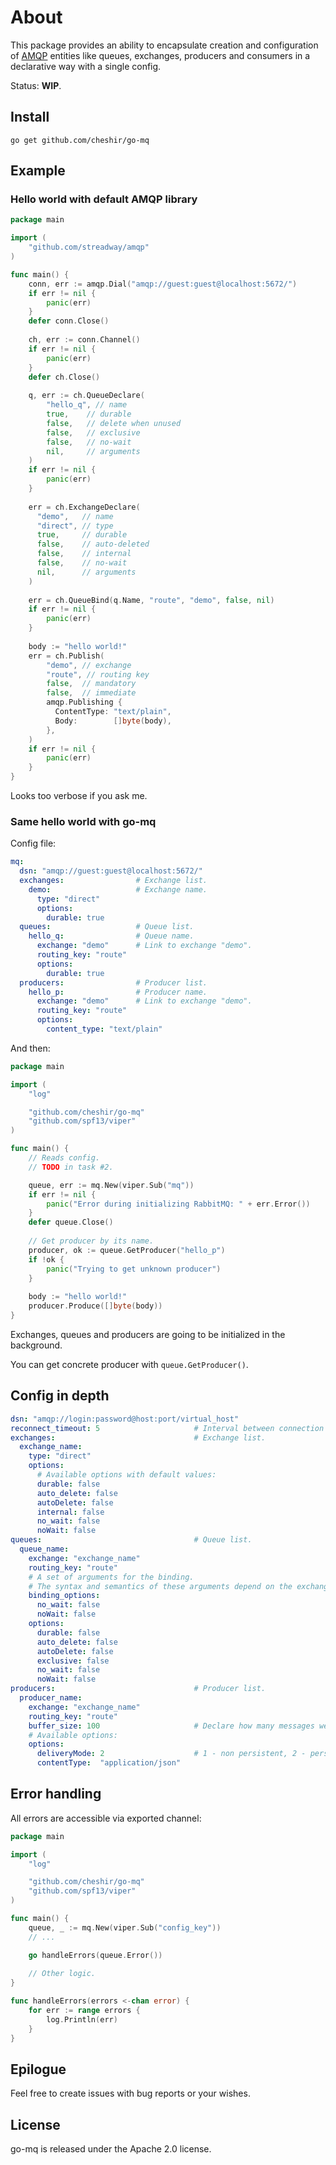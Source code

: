 # About

This package provides an ability to encapsulate creation and configuration of [AMQP](https://www.amqp.org) entities 
like queues, exchanges, producers and consumers in a declarative way with a single config.

Status: **WIP**.

## Install

`go get github.com/cheshir/go-mq`

## Example

### Hello world with default AMQP library

```go
package main

import (
	"github.com/streadway/amqp"
)

func main() {
	conn, err := amqp.Dial("amqp://guest:guest@localhost:5672/")
	if err != nil {
		panic(err)
	}
	defer conn.Close()
	
	ch, err := conn.Channel()
	if err != nil {
		panic(err)
	}
	defer ch.Close()
	
	q, err := ch.QueueDeclare(
		"hello_q", // name
		true,    // durable
		false,   // delete when unused
		false,   // exclusive
		false,   // no-wait
		nil,     // arguments
	)
	if err != nil {
		panic(err)
	}
	
	err = ch.ExchangeDeclare(
	  "demo",   // name
	  "direct", // type
	  true,     // durable
	  false,    // auto-deleted
	  false,    // internal
	  false,    // no-wait
	  nil,      // arguments
	)
	
	err = ch.QueueBind(q.Name, "route", "demo", false, nil)
	if err != nil {
		panic(err)
	}
	
	body := "hello world!"
	err = ch.Publish(
		"demo", // exchange
		"route", // routing key
		false,  // mandatory
		false,  // immediate
		amqp.Publishing {
		  ContentType: "text/plain",
		  Body:        []byte(body),
		},
	)
	if err != nil {
		panic(err)
	}
}
```

Looks too verbose if you ask me.

### Same hello world with go-mq

Config file:

```yaml
mq:
  dsn: "amqp://guest:guest@localhost:5672/"
  exchanges:                # Exchange list.
    demo:                   # Exchange name.
      type: "direct"
      options:
        durable: true
  queues:                   # Queue list.
    hello_q:                # Queue name.
      exchange: "demo"      # Link to exchange "demo".
      routing_key: "route"
      options:
        durable: true
  producers:                # Producer list.
    hello_p:                # Producer name.
      exchange: "demo"      # Link to exchange "demo".
      routing_key: "route"
      options:
        content_type: "text/plain"

```

And then:

```go
package main

import (
	"log"

	"github.com/cheshir/go-mq"
	"github.com/spf13/viper"
)

func main() {
	// Reads config.
	// TODO in task #2.

	queue, err := mq.New(viper.Sub("mq"))
	if err != nil {
		panic("Error during initializing RabbitMQ: " + err.Error())
	}
	defer queue.Close()
	
	// Get producer by its name.
	producer, ok := queue.GetProducer("hello_p")
	if !ok {
		panic("Trying to get unknown producer")
	}
	
	body := "hello world!"
	producer.Produce([]byte(body))
}
```

Exchanges, queues and producers are going to be initialized in the background.

You can get concrete producer with `queue.GetProducer()`.

## Config in depth

```yaml
dsn: "amqp://login:password@host:port/virtual_host"
reconnect_timeout: 5                     # Interval between connection tries in seconds.
exchanges:                               # Exchange list.
  exchange_name:
    type: "direct"
    options:
      # Available options with default values:
      durable: false
      auto_delete: false
      autoDelete: false
      internal: false
      no_wait: false
      noWait: false
queues:                                  # Queue list.
  queue_name:
    exchange: "exchange_name"
    routing_key: "route"
    # A set of arguments for the binding.
    # The syntax and semantics of these arguments depend on the exchange class.
    binding_options:
      no_wait: false
      noWait: false
    options:
      durable: false
      auto_delete: false
      autoDelete: false
      exclusive: false
      no_wait: false
      noWait: false
producers:                               # Producer list.
  producer_name:
    exchange: "exchange_name"
    routing_key: "route"
    buffer_size: 100                     # Declare how many messages we can buffer during fat messages publishing.
    # Available options:
    options:
      deliveryMode: 2                    # 1 - non persistent, 2 - persistent.
      contentType:  "application/json"
```

## Error handling

All errors are accessible via exported channel:

```go
package main

import (
	"log"

	"github.com/cheshir/go-mq"
	"github.com/spf13/viper"
)

func main() {
	queue, _ := mq.New(viper.Sub("config_key"))
	// ...

	go handleErrors(queue.Error())
	
	// Other logic.
}

func handleErrors(errors <-chan error) {
	for err := range errors {
		log.Println(err)
	}
}
```

## Epilogue

Feel free to create issues with bug reports or your wishes.

## License

go-mq is released under the Apache 2.0 license.
